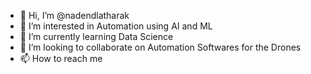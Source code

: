 - 👋 Hi, I’m @nadendlatharak
- 👀 I’m interested in Automation using AI and ML 
- 🌱 I’m currently learning Data Science 
- 💞️ I’m looking to collaborate on Automation Softwares for the Drones 
- 📫 How to reach me 

<!---
nadendlatharak/nadendlatharak is a ✨ special ✨ repository because its `README.md` (this file) appears on your GitHub profile.
You can click the Preview link to take a look at your changes.
--->
